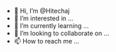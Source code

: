 - 👋 Hi, I’m @Hitechaj
- 👀 I’m interested in ...
- 🌱 I’m currently learning ...
- 💞️ I’m looking to collaborate on ...
- 📫 How to reach me ...

<!---
Hitechaj/Hitechaj is a ✨ special ✨ repository because its `README.md` (this file) appears on your GitHub profile.
You can click the Preview link to take a look at your changes.
--->
